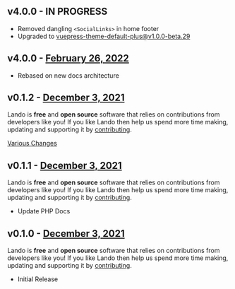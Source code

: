 
## v4.0.0  - IN PROGRESS

* Removed dangling `<SocialLinks>` in home footer
* Upgraded to [vuepress-theme-default-plus@v1.0.0-beta.29](https://github.com/lando/vuepress-theme-default-plus/releases/tag/v1.0.0-beta.29)

## v4.0.0  - [February 26, 2022](https://github.com/lando/docs/releases/tag/v4.0.0)

* Rebased on new docs architecture

## v0.1.2 - [December 3, 2021](https://github.com/lando/docs/releases/tag/v0.1.2)

Lando is **free** and **open source** software that relies on contributions from developers like you! If you like Lando then help us spend more time making, updating and supporting it by [contributing](https://github.com/sponsors/lando).

[Various Changes](https://github.com/lando/docs/compare/v0.1.1...v0.1.2)

## v0.1.1 - [December 3, 2021](https://github.com/lando/docs/releases/tag/v0.1.1)

Lando is **free** and **open source** software that relies on contributions from developers like you! If you like Lando then help us spend more time making, updating and supporting it by [contributing](https://github.com/sponsors/lando).

* Update PHP Docs

## v0.1.0 - [December 3, 2021](https://github.com/lando/docs/releases/tag/v0.1.0)

Lando is **free** and **open source** software that relies on contributions from developers like you! If you like Lando then help us spend more time making, updating and supporting it by [contributing](https://github.com/sponsors/lando).

* Initial Release
